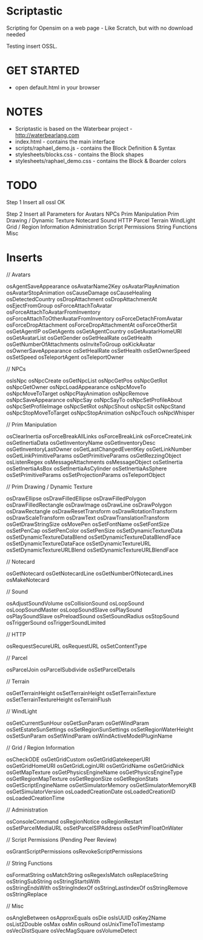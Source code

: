 # Scriptastic
Scripting for Opensim on a web page - Like Scratch, but with no download needed

Testing insert OSSL.


# GET STARTED

* open default.html in your browser


# NOTES

* Scriptastic is based on the Waterbear project - http://waterbearlang.com
* index.html - contains the main interface
* scripts/raphael_demo.js  - contains the Block Definition & Syntax
* stylesheets/blocks.css - contains the Block shapes
* stylesheets/raphael_demo.css  - contains the Block & Boarder colors

# TODO
Step 1 Insert all ossl OK

Step 2 Insert all Parameters for
      Avatars
      NPCs
      Prim Manipulation
      Prim Drawing / Dynamic Texture
      Notecard
      Sound
      HTTP
      Parcel
      Terrain
      WindLight
      Grid / Region Information
      Administration
      Script Permissions
      String Functions
      Misc
      


# Inserts

// Avatars

osAgentSaveAppearance
osAvatarName2Key
osAvatarPlayAnimation
osAvatarStopAnimation
osCauseDamage
osCauseHealing
osDetectedCountry 
osDropAttachment
osDropAttachmentAt
osEjectFromGroup
osForceAttachToAvatar
osForceAttachToAvatarFromInventory
osForceAttachToOtherAvatarFromInventory
osForceDetachFromAvatar
osForceDropAttachment
osForceDropAttachmentAt
osForceOtherSit
osGetAgentIP 
osGetAgents
osGetAgentCountry 
osGetAvatarHomeURI
osGetAvatarList
osGetGender
osGetHealRate 
osGetHealth
osGetNumberOfAttachments
osInviteToGroup
osKickAvatar 
osOwnerSaveAppearance
osSetHealRate 
osSetHealth 
osSetOwnerSpeed 
osSetSpeed
osTeleportAgent
osTeleportOwner 

// NPCs

osIsNpc
osNpcCreate
osGetNpcList 
osNpcGetPos
osNpcGetRot
osNpcGetOwner
osNpcLoadAppearance
osNpcMoveTo
osNpcMoveToTarget
osNpcPlayAnimation
osNpcRemove
osNpcSaveAppearance 
osNpcSay
osNpcSayTo 
osNpcSetProfileAbout 
osNpcSetProfileImage 
osNpcSetRot
osNpcShout
osNpcSit
osNpcStand
osNpcStopMoveToTarget
osNpcStopAnimation
osNpcTouch
osNpcWhisper 

// Prim Manipulation

osClearInertia 
osForceBreakAllLinks
osForceBreakLink
osForceCreateLink
osGetInertiaData 
osGetInventoryName 
osGetInventoryDesc
osGetInventoryLastOwner 
osGetLastChangedEventKey 
osGetLinkNumber 
osGetLinkPrimitiveParams 
osGetPrimitiveParams
osGetRezzingObject
osListenRegex
osMessageAttachments
osMessageObject
osSetInertia 
osSetInertiaAsBox 
osSetInertiaAsCylinder 
osSetInertiaAsSphere 
osSetPrimitiveParams
osSetProjectionParams
osTeleportObject  

// Prim Drawing / Dynamic Texture

osDrawEllipse
osDrawFilledEllipse 
osDrawFilledPolygon
osDrawFilledRectangle
osDrawImage
osDrawLine
osDrawPolygon
osDrawRectangle
osDrawResetTransform 
osDrawRotationTransform 
osDrawScaleTransform 
osDrawText
osDrawTranslationTransform  
osGetDrawStringSize
osMovePen
osSetFontName
osSetFontSize
osSetPenCap
osSetPenColor
osSetPenSize
osSetDynamicTextureData
osSetDynamicTextureDataBlend
osSetDynamicTextureDataBlendFace
osSetDynamicTextureDataFace 
osSetDynamicTextureURL
osSetDynamicTextureURLBlend
osSetDynamicTextureURLBlendFace 

// Notecard

osGetNotecard
osGetNotecardLine
osGetNumberOfNotecardLines
osMakeNotecard 

// Sound

osAdjustSoundVolume 
osCollisionSound 
osLoopSound 
osLoopSoundMaster 
osLoopSoundSlave 
osPlaySound  
osPlaySoundSlave 
osPreloadSound 
osSetSoundRadius 
osStopSound 
osTriggerSound 
osTriggerSoundLimited  

// HTTP

osRequestSecureURL
osRequestURL
osSetContentType 

// Parcel

osParcelJoin
osParcelSubdivide
osSetParcelDetails 

// Terrain

osGetTerrainHeight
osSetTerrainHeight
osSetTerrainTexture
osSetTerrainTextureHeight
osTerrainFlush 

// WindLight

osGetCurrentSunHour
osGetSunParam
osGetWindParam
osSetEstateSunSettings
osSetRegionSunSettings 
osSetRegionWaterHeight
osSetSunParam
osSetWindParam
osWindActiveModelPluginName 

// Grid / Region Information

osCheckODE
osGetGridCustom
osGetGridGatekeeperURI
osGetGridHomeURI
osGetGridLoginURI
osGetGridName
osGetGridNick
osGetMapTexture
osGetPhysicsEngineName 
osGetPhysicsEngineType 
osGetRegionMapTexture
osGetRegionSize
osGetRegionStats
osGetScriptEngineName
osGetSimulatorMemory
osGetSimulatorMemoryKB 
osGetSimulatorVersion
osLoadedCreationDate
osLoadedCreationID
osLoadedCreationTime 

// Administration

osConsoleCommand
osRegionNotice 
osRegionRestart
osSetParcelMediaURL
osSetParcelSIPAddress
osSetPrimFloatOnWater 

// Script Permissions (Pending Peer Review)

osGrantScriptPermissions
osRevokeScriptPermissions 

// String Functions

osFormatString
osMatchString
osRegexIsMatch
osReplaceString
osStringSubString 
osStringStartsWith  
osStringEndsWith 
osStringIndexOf 
osStringLastIndexOf 
osStringRemove 
osStringReplace  

// Misc

osAngleBetween 
osApproxEquals 
osDie 
osIsUUID
osKey2Name
osList2Double
osMax
osMin 
osRound 
osUnixTimeToTimestamp
osVecDistSquare 
osVecMagSquare 
osVolumeDetect  

